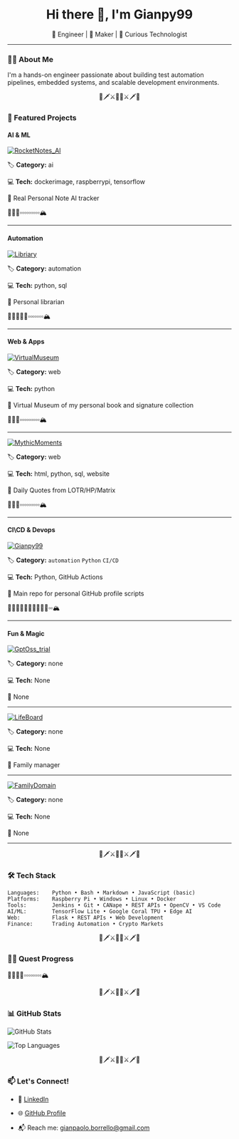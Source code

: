 <h1 align="center">Hi there 👋, I'm Gianpy99 </h1>

<p align="center">
  🚀 Engineer | 🔧 Maker | 🧠 Curious Technologist  
</p>

---

### 👨‍💻 About Me

I'm a hands-on engineer passionate about building test automation pipelines, embedded systems, and scalable development environments.

<p align="center">🏹🗡️⚔️🧙‍♂️⚔️🗡️🏹</p>

### 🌟 Featured Projects

#### AI & ML

[![RocketNotes_AI](https://img.shields.io/badge/RocketNotes_AI-Repo-blue?style=for-the-badge&logo=github)](https://github.com/Gianpy99/RocketNotes_AI)

🏷️ **Category:** ai

💻 **Tech:** dockerimage, raspberrypi, tensorflow

📖 Real Personal Note AI tracker

🧙‍♂️👣▫️▫️▫️▫️▫️▫️▫️▫️▫️🏔️


---



#### Automation

[![Libriary](https://img.shields.io/badge/Libriary-Repo-blue?style=for-the-badge&logo=github)](https://github.com/Gianpy99/Libriary)

🏷️ **Category:** automation

💻 **Tech:** python, sql

📖 Personal librarian

🧙‍♂️👣👣👣▫️▫️▫️▫️▫️▫️▫️🏔️


---



#### Web & Apps

[![VirtualMuseum](https://img.shields.io/badge/VirtualMuseum-Repo-blue?style=for-the-badge&logo=github)](https://github.com/Gianpy99/VirtualMuseum)

🏷️ **Category:** web

💻 **Tech:** python

📖 Virtual Museum of my personal book and signature collection

🧙‍♂️👣▫️▫️▫️▫️▫️▫️▫️▫️▫️🏔️


---

[![MythicMoments](https://img.shields.io/badge/MythicMoments-Repo-blue?style=for-the-badge&logo=github)](https://github.com/Gianpy99/MythicMoments)

🏷️ **Category:** web

💻 **Tech:** html, python, sql, website

📖 Daily Quotes from LOTR/HP/Matrix

🧙‍♂️👣▫️▫️▫️▫️▫️▫️▫️▫️▫️🏔️


---



#### CI\CD & Devops

[![Gianpy99](https://img.shields.io/badge/Gianpy99-Repo-blue?style=for-the-badge&logo=github)](https://github.com/Gianpy99/Gianpy99)

🏷️ **Category:** `automation` `Python` `CI/CD`

💻 **Tech:** Python, GitHub Actions

📖 Main repo for personal GitHub profile scripts

🧙‍♂️👣👣👣👣👣👣👣👣▫️▫️🏔️


---



#### Fun & Magic

[![GptOss_trial](https://img.shields.io/badge/GptOss_trial-Repo-blue?style=for-the-badge&logo=github)](https://github.com/Gianpy99/GptOss_trial)

🏷️ **Category:** none

💻 **Tech:** None

📖 None




---

[![LifeBoard](https://img.shields.io/badge/LifeBoard-Repo-blue?style=for-the-badge&logo=github)](https://github.com/Gianpy99/LifeBoard)

🏷️ **Category:** none

💻 **Tech:** None

📖 Family manager




---

[![FamilyDomain](https://img.shields.io/badge/FamilyDomain-Repo-blue?style=for-the-badge&logo=github)](https://github.com/Gianpy99/FamilyDomain)

🏷️ **Category:** none

💻 **Tech:** None

📖 None




---



<p align="center">🏹🗡️⚔️🧙‍♂️⚔️🗡️🏹</p>


### 🛠 Tech Stack
```text
Languages:    Python • Bash • Markdown • JavaScript (basic)
Platforms:    Raspberry Pi • Windows • Linux • Docker
Tools:        Jenkins • Git • CANape • REST APIs • OpenCV • VS Code
AI/ML:        TensorFlow Lite • Google Coral TPU • Edge AI
Web:          Flask • REST APIs • Web Development
Finance:      Trading Automation • Crypto Markets
```

<p align="center">🏹🗡️⚔️🧙‍♂️⚔️🗡️🏹</p>

### 🧙‍♂️ Quest Progress

🧙‍♂️👣👣▫️▫️▫️▫️▫️▫️▫️▫️🏔️

<p align="center">🏹🗡️⚔️🧙‍♂️⚔️🗡️🏹</p>

### 📊 GitHub Stats

![GitHub Stats](https://github-readme-stats.vercel.app/api?username=Gianpy99&show_icons=true&theme=tokyonight)

![Top Languages](https://github-readme-stats.vercel.app/api/top-langs/?username=Gianpy99&layout=compact&theme=tokyonight)

<p align="center">🏹🗡️⚔️🧙‍♂️⚔️🗡️🏹</p>

### 📫 Let's Connect!

- 💼 [LinkedIn](https://www.linkedin.com/in/gianpaolo-borrello)

- 🌐 [GitHub Profile](https://github.com/Gianpy99)

- 📬 Reach me: gianpaolo.borrello@gmail.com
